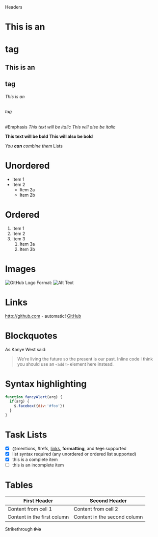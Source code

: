 Headers
# This is an <h1> tag
## This is an <h2> tag
###### This is an <h6> tag
  
#Emphasis
*This text will be italic*
_This will also be italic_

**This text will be bold**
__This will also be bold__

_You **can** combine them_
Lists
# Unordered
* Item 1
* Item 2
  * Item 2a
  * Item 2b
# Ordered
1. Item 1
1. Item 2
1. Item 3
   1. Item 3a
   1. Item 3b
# Images
![GitHub Logo](https://pbs.twimg.com/profile_images/976412995067629569/0qK26CpF_400x400.jpg)
Format: ![Alt Text](https://i.ytimg.com/vi/NvtEBc2cYxM/hqdefault.jpg)
# Links
http://github.com - automatic!
[GitHub](http://github.com)
# Blockquotes
As Kanye West said:

> We're living the future so
> the present is our past.
Inline code
I think you should use an
`<addr>` element here instead.
# Syntax highlighting
```javascript
function fancyAlert(arg) {
  if(arg) {
    $.facebox({div:'#foo'})
  }
}
```

# Task Lists
- [x] @mentions, #refs, [links](), **formatting**, and <del>tags</del> supported
- [x] list syntax required (any unordered or ordered list supported)
- [x] this is a complete item
- [ ] this is an incomplete item

# Tables
First Header | Second Header
------------ | -------------
Content from cell 1 | Content from cell 2
Content in the first column | Content in the second column

Strikethrough
~~this~~
